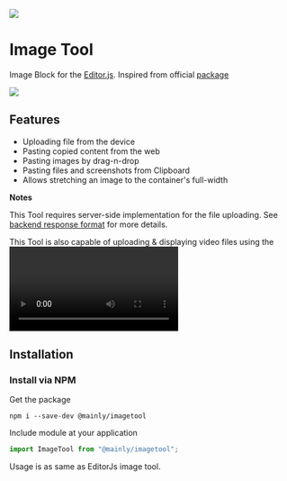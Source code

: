 ![](https://badgen.net/badge/Editor.js/v2.0/blue)

# Image Tool

Image Block for the [Editor.js](https://editorjs.io). 
Inspired from official [package](https://github.com/editor-js/image.git)

![](https://capella.pics/63a03d04-3816-45b2-87b2-d85e556f0066.jpg)

## Features

- Uploading file from the device
- Pasting copied content from the web
- Pasting images by drag-n-drop
- Pasting files and screenshots from Clipboard
- Allows stretching an image to the container's full-width

**Notes**

This Tool requires server-side implementation for the file uploading. See [backend response format](#server-format) for more details.

This Tool is also capable of uploading & displaying video files using the <video> element. To enable this, specify video mime-types via the 'types' config param.

## Installation

### Install via NPM

Get the package

```shell
npm i --save-dev @mainly/imagetool
```

Include module at your application

```javascript
import ImageTool from "@mainly/imagetool";
```

Usage is as same as EditorJs image tool.